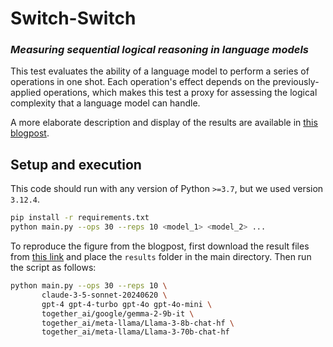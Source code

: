 # Switch-Switch

### _Measuring sequential logical reasoning in language models_

This test evaluates the ability of a language model to perform a series of operations in one shot. Each operation's effect depends on the previously-applied operations, which makes this test a proxy for assessing the logical complexity that a language model can handle.

A more elaborate description and display of the results are available in [this blogpost]().

## Setup and execution

This code should run with any version of Python `>=3.7`, but we used version `3.12.4`.

```bash
pip install -r requirements.txt
python main.py --ops 30 --reps 10 <model_1> <model_2> ...
```

To reproduce the figure from the blogpost, first download the result files from [this link](https://drive.google.com/file/d/1mEwz7BUowOJ-9cs-wiq3kcjHXQYTgBXd/view?usp=sharing) and place the `results` folder in the main directory. Then run the script as follows:

```bash
python main.py --ops 30 --reps 10 \
       claude-3-5-sonnet-20240620 \
       gpt-4 gpt-4-turbo gpt-4o gpt-4o-mini \
       together_ai/google/gemma-2-9b-it \
       together_ai/meta-llama/Llama-3-8b-chat-hf \
       together_ai/meta-llama/Llama-3-70b-chat-hf
```